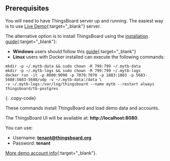 ## Prerequisites

You will need to have ThingsBoard server up and running. 
The easiest way is to use [Live Demo](https://demo.thingsboard.io/signup){:target="_blank"} server.

The alternative option is to install ThingsBoard using the [installation guide](/docs/user-guide/install/installation-options/){:target="_blank"}:
- **Windows** users should follow this [guide](/docs/user-guide/install/docker-windows/){:target="_blank"}
- **Linux** users with Docker installed can execute the following commands:

```
mkdir -p ~/.mytb-data && sudo chown -R 799:799 ~/.mytb-data
mkdir -p ~/.mytb-logs && sudo chown -R 799:799 ~/.mytb-logs
docker run -it -p 8080:9090 -p 7070:7070 -p 1883:1883 -p 5683-5688:5683-5688/udp -v ~/.mytb-data:/data \
-v ~/.mytb-logs:/var/log/thingsboard --name mytb --restart always thingsboard/tb-postgres
``` 
{: .copy-code}

These commands install ThingsBoard and load demo data and accounts.

The ThingsBoard UI will be available at: **http://localhost:8080**.

You can use:
- Username: **tenant@thingsboard.org**
- Password: **tenant**

[More demo account info](/docs/samples/demo-account/){:target="_blank"}.